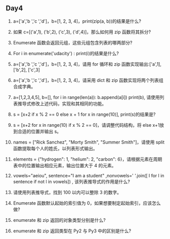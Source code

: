 ## Day4

1. a=['a','b ','c ','d']，b=[1, 2, 3, 4]，print(zip(a, b))的结果是什么?

2. 如果 c=[('a',1), ('b',2), ('c',3), ('d',4)]，那么如何用 zip 函数将其拆分?

3. Enumerate 函数会返回元组，这些元组包含列表的哪两部分?

4. For i in enumerate('udacity') : print(i)的结果是什么?

5. a=['a','b ','c ','d']，b=[1, 2, 3, 4]，请用 for 循环和 zip 函数实现输出:['a',1], ['b',2], ['c',3]

6. a=['a','b ','c ','d']，b=[1, 2, 3, 4]，请采用 dict 和 zip 函数实现将两个列表组合成字典。

7. a=[1,2,3,4,5], b=[], for i in range(len(a)): b.append(a[i]) print(b), 请使用列表推导式修改上述代码，实现和其相同的功能。

8. s = [x+2 if x % 2 == 0 else x + 1 for x in range(10)], print(s)的结果是?

9. s = [x+2 for x in range(10) if x % 2 == 0]，请调整代码结构，将 else x+1放到合适的位置并输出 s。

10. names = ["Rick Sanchez", "Morty Smith", "Summer Smith"]，请使用 split 函数提取每个人的姓氏，以列表形式输出。

11. elements = {"hydrogen": 1, "helium": 2, "carbon": 6}，请根据元素在周期表中的位置输出相应元素，输出位置大于 4 的元素。

12. vowels="aeiou", sentence="I am a student" ,nonvowels=' '.join([ l for l in sentence if not l in vowels]) , 该列表推导式的作用是什么?

13. 请使用列表推导式，找到 100 以内可以整除 3 的数字。

14. Enumerate 函数默认起始的索引值为 0，如果想要制定起始索引，应该怎么做?

15. enumerate 和 zip 返回的对象类型分别是什么?

16. enumerate 和 zip 返回类型在 Py2 与 Py3 中的区别是什么?
